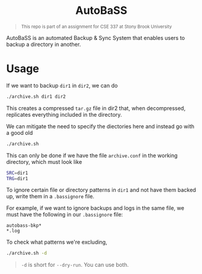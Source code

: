 <h1 align="center">AutoBaSS</h1>

> <sub>This repo is part of an assignment for CSE 337 at Stony Brook University</sub>

AutoBaSS  is an automated Backup & Sync System that enables users to backup a directory in another.

# Usage
If we want to backup `dir1` in `dir2`, we can do
```bash
./archive.sh dir1 dir2
```
This creates a compressed `tar.gz` file in dir2 that, when decompressed, replicates everything included in the directory.

We can mitigate the need to specify the diectories here and instead go with a good old
```bash
./archive.sh
```
This can only be done if we have the file `archive.conf` in the working directory, which must look like
```bash
SRC=dir1
TRG=dir1
```
To ignore certain file or directory patterns in `dir1` and not have them backed up, write them in a `.bassignore` file.

For example, if we want to ignore backups and logs in the same file, we must have the following in our `.bassignore` file:
```.bassignore
autobass-bkp*
*.log
```

To check what patterns we're excluding,
```bash
./archive.sh -d
```
> `-d` is short for `--dry-run`. You can use both.
